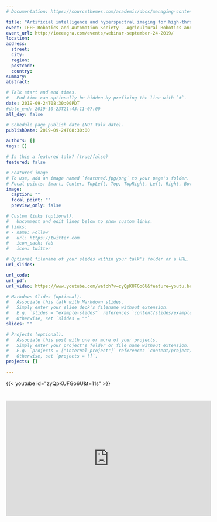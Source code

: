 ```yaml
---
# Documentation: https://sourcethemes.com/academic/docs/managing-content/

title: "Artificial intelligence and hyperspectral imaging for high-throughput plant phenotyping"
event: IEEE Robotics and Automation Society - Agricultural Robotics and Automation
event_url: http://ieeeagra.com/events/webinar-september-24-2019/
location:
address:
  street:
  city:
  region:
  postcode:
  country:
summary:
abstract:

# Talk start and end times.
#   End time can optionally be hidden by prefixing the line with `#`.
date: 2019-09-24T08:30:00PDT
#date_end: 2019-10-23T21:43:11-07:00
all_day: false

# Schedule page publish date (NOT talk date).
publishDate: 2019-09-24T08:30:00

authors: []
tags: []

# Is this a featured talk? (true/false)
featured: false

# Featured image
# To use, add an image named `featured.jpg/png` to your page's folder.
# Focal points: Smart, Center, TopLeft, Top, TopRight, Left, Right, BottomLeft, Bottom, BottomRight.
image:
  caption: ""
  focal_point: ""
  preview_only: false

# Custom links (optional).
#   Uncomment and edit lines below to show custom links.
# links:
# - name: Follow
#   url: https://twitter.com
#   icon_pack: fab
#   icon: twitter

# Optional filename of your slides within your talk's folder or a URL.
url_slides:

url_code:
url_pdf:
url_video: https://www.youtube.com/watch?v=zyQpKUFGo6U&feature=youtu.be

# Markdown Slides (optional).
#   Associate this talk with Markdown slides.
#   Simply enter your slide deck's filename without extension.
#   E.g. `slides = "example-slides"` references `content/slides/example-slides.md`.
#   Otherwise, set `slides = ""`.
slides: ""

# Projects (optional).
#   Associate this post with one or more of your projects.
#   Simply enter your project's folder or file name without extension.
#   E.g. `projects = ["internal-project"]` references `content/project/deep-learning/index.md`.
#   Otherwise, set `projects = []`.
projects: []

---
```

{{< youtube id="zyQpKUFGo6U&t=11s" >}}
# <iframe width="560" height="315" src="https://www.youtube.com/embed/zyQpKUFGo6U" frameborder="0" allow="accelerometer; autoplay; encrypted-media; gyroscope; picture-in-picture" allowfullscreen></iframe>
